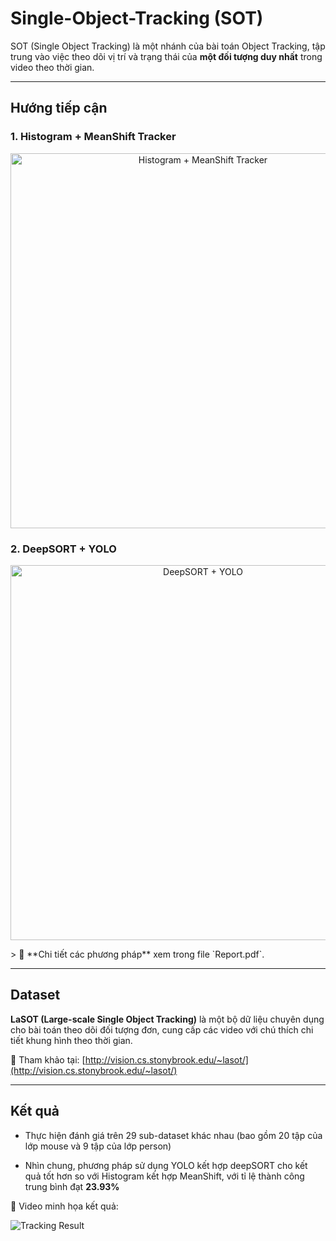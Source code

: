 # Single-Object-Tracking (SOT)

SOT (Single Object Tracking) là một nhánh của bài toán Object Tracking, tập trung vào việc theo dõi vị trí và trạng thái của **một đối tượng duy nhất** trong video theo thời gian.

---

## Hướng tiếp cận

### 1. Histogram + MeanShift Tracker

<p align="center">
<img src="https://i.imgur.com/9sPueeC.png" alt="Histogram + MeanShift Tracker" width="600"/>
</p>

### 2. DeepSORT + YOLO

<p align="center">
<img src="https://i.imgur.com/Vh6ObWm.png" alt="DeepSORT + YOLO" width="600"/>
</p>
> 📄 **Chi tiết các phương pháp** xem trong file `Report.pdf`.

---

## Dataset

**LaSOT (Large-scale Single Object Tracking)** là một bộ dữ liệu chuyên dụng cho bài toán theo dõi đối tượng đơn, cung cấp các video với chú thích chi tiết khung hình theo thời gian.

🔗 Tham khảo tại: [http://vision.cs.stonybrook.edu/~lasot/](http://vision.cs.stonybrook.edu/~lasot/)

---

## Kết quả

- Thực hiện đánh giá trên 29 sub-dataset khác nhau (bao gồm 20 tập của lớp mouse và 9 tập của lớp person)

- Nhìn chung, phương pháp sử dụng YOLO kết hợp deepSORT cho kết quả tốt hơn so với Histogram kết hợp MeanShift, với tỉ lệ thành công trung bình đạt **23.93%** 

🎥 Video minh họa kết quả:

![Tracking Result](tracking_result.gif)
